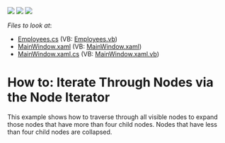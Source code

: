 <!-- default badges list -->
![](https://img.shields.io/endpoint?url=https://codecentral.devexpress.com/api/v1/VersionRange/128651735/21.1.5%2B)
[![](https://img.shields.io/badge/Open_in_DevExpress_Support_Center-FF7200?style=flat-square&logo=DevExpress&logoColor=white)](https://supportcenter.devexpress.com/ticket/details/E3102)
[![](https://img.shields.io/badge/📖_How_to_use_DevExpress_Examples-e9f6fc?style=flat-square)](https://docs.devexpress.com/GeneralInformation/403183)
<!-- default badges end -->
<!-- default file list -->
*Files to look at*:

* [Employees.cs](./CS/WpfApplication1/Employees.cs) (VB: [Employees.vb](./VB/WpfApplication1/Employees.vb))
* [MainWindow.xaml](./CS/WpfApplication1/MainWindow.xaml) (VB: [MainWindow.xaml](./VB/WpfApplication1/MainWindow.xaml))
* [MainWindow.xaml.cs](./CS/WpfApplication1/MainWindow.xaml.cs) (VB: [MainWindow.xaml.vb](./VB/WpfApplication1/MainWindow.xaml.vb))
<!-- default file list end -->
# How to: Iterate Through Nodes via the Node Iterator


<p>This example shows how to traverse through all visible nodes to expand those nodes that have more than four child nodes. Nodes that have less than four child nodes are collapsed.</p>

<br/>


